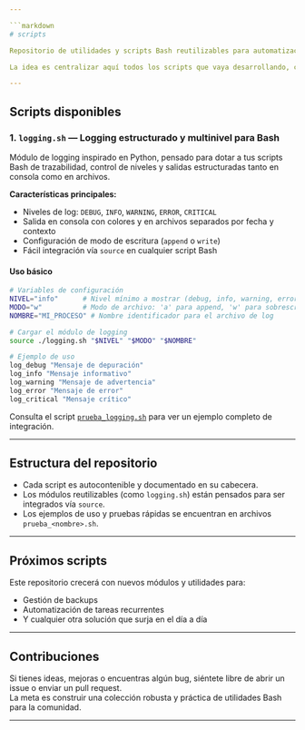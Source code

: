 ```yaml
---

```markdown
# scripts

Repositorio de utilidades y scripts Bash reutilizables para automatización, administración y solución de problemas comunes en sistemas Linux/Unix.

La idea es centralizar aquí todos los scripts que vaya desarrollando, cada uno enfocado en resolver una necesidad específica, con buenas prácticas, modularidad y documentación clara para facilitar su integración y extensión.

---
```


## Scripts disponibles

### 1. `logging.sh` — Logging estructurado y multinivel para Bash

Módulo de logging inspirado en Python, pensado para dotar a tus scripts Bash de trazabilidad, control de niveles y salidas estructuradas tanto en consola como en archivos.

**Características principales:**

- Niveles de log: `DEBUG`, `INFO`, `WARNING`, `ERROR`, `CRITICAL`
- Salida en consola con colores y en archivos separados por fecha y contexto
- Configuración de modo de escritura (`append` o `write`)
- Fácil integración vía `source` en cualquier script Bash

#### Uso básico

```bash
# Variables de configuración
NIVEL="info"      # Nivel mínimo a mostrar (debug, info, warning, error, critical)
MODO="w"          # Modo de archivo: 'a' para append, 'w' para sobrescribir
NOMBRE="MI_PROCESO" # Nombre identificador para el archivo de log

# Cargar el módulo de logging
source ./logging.sh "$NIVEL" "$MODO" "$NOMBRE"

# Ejemplo de uso
log_debug "Mensaje de depuración"
log_info "Mensaje informativo"
log_warning "Mensaje de advertencia"
log_error "Mensaje de error"
log_critical "Mensaje crítico"
```

Consulta el script [`prueba_logging.sh`](./prueba_logging.sh) para ver un ejemplo completo de integración.

---

## Estructura del repositorio

- Cada script es autocontenible y documentado en su cabecera.
- Los módulos reutilizables (como `logging.sh`) están pensados para ser integrados vía `source`.
- Los ejemplos de uso y pruebas rápidas se encuentran en archivos `prueba_<nombre>.sh`.

---

## Próximos scripts

Este repositorio crecerá con nuevos módulos y utilidades para:

- Gestión de backups
- Automatización de tareas recurrentes
- Y cualquier otra solución que surja en el día a día

---

## Contribuciones

Si tienes ideas, mejoras o encuentras algún bug, siéntete libre de abrir un issue o enviar un pull request.  
La meta es construir una colección robusta y práctica de utilidades Bash para la comunidad.

---
